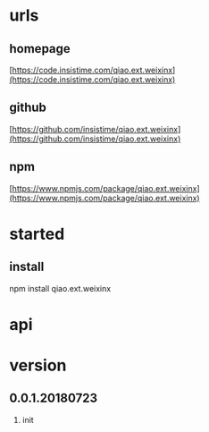 # urls
## homepage
[https://code.insistime.com/qiao.ext.weixinx](https://code.insistime.com/qiao.ext.weixinx)

## github
[https://github.com/insistime/qiao.ext.weixinx](https://github.com/insistime/qiao.ext.weixinx)

## npm
[https://www.npmjs.com/package/qiao.ext.weixinx](https://www.npmjs.com/package/qiao.ext.weixinx)

# started
## install
npm install qiao.ext.weixinx

# api

# version
## 0.0.1.20180723
1. init
